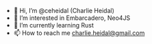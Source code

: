 - 👋 Hi, I’m @ceheidal (Charlie Heidal)
- 👀 I’m interested in Embarcadero, Neo4JS
- 🌱 I’m currently learning Rust
- 📫 How to reach me charlie.heidal@gmail.com

<!---
ceheidal/ceheidal is a ✨ special ✨ repository because its `README.md` (this file) appears on your GitHub profile.
You can click the Preview link to take a look at your changes.
--->
